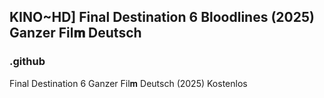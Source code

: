 ## KINO~HD] Final Destination 6 Bloodlines (2025) Ganzer Fil𝐦 Deutsch

### .github

Final Destination 6 Ganzer Fil𝐦 Deutsch (2025) Kostenlos
